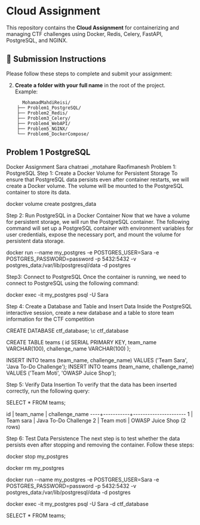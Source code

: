 # Cloud Assignment

This repository contains the **Cloud Assignment** for containerizing and managing CTF challenges using Docker, Redis, Celery, FastAPI, PostgreSQL, and NGINX.

## 🚀 Submission Instructions

Please follow these steps to complete and submit your assignment:

2. **Create a folder with your full name** in the root of the project.  
   Example:

```
      MohamadMahdiReisi/
    ├── Problem1_PostgreSQL/
    ├── Problem2_Redis/
    ├── Problem3_Celery/
    ├── Problem4_WebAPI/
    ├── Problem5_NGINX/
    └── Problem6_DockerCompose/
```

## Problem 1 PostgreSQL

Docker Assignment
Sara chatraei \_motahare Raofimanesh
Problem 1: PostgreSQL
Step 1: Create a Docker Volume for Persistent Storage
To ensure that PostgreSQL data persists even after container restarts, we will create a Docker volume. The volume will be mounted to the PostgreSQL container to store its data.

docker volume create postgres_data

Step 2: Run PostgreSQL in a Docker Container
Now that we have a volume for persistent storage, we will run the PostgreSQL container. The following command will set up a PostgreSQL container with environment variables for user credentials, expose the necessary port, and mount the volume for persistent data storage.

docker run --name my_postgres -e POSTGRES_USER=Sara -e POSTGRES_PASSWORD=password -p 5432:5432 -v postgres_data:/var/lib/postgresql/data -d postgres

Step3: Connect to PostgreSQL
Once the container is running, we need to connect to PostgreSQL using the following command:

docker exec -it my_postgres psql -U Sara

Step 4: Create a Database and Table and Insert Data
Inside the PostgreSQL interactive session, create a new database and a table to store team information for the CTF competition

CREATE DATABASE ctf_database;
\c ctf_database

CREATE TABLE teams (
id SERIAL PRIMARY KEY,
team_name VARCHAR(100),
challenge_name VARCHAR(100)
);

INSERT INTO teams (team_name, challenge_name) VALUES ('Team Sara', 'Java To-Do Challenge');
INSERT INTO teams (team_name, challenge_name) VALUES ('Team Moti', 'OWASP Juice Shop');

Step 5: Verify Data Insertion
To verify that the data has been inserted correctly, run the following query:

SELECT \* FROM teams;

id | team_name | challenge_name
----+-----------+----------------------
1 | Team sara | Java To-Do Challenge
2 | Team moti | OWASP Juice Shop
(2 rows)

Step 6: Test Data Persistence
The next step is to test whether the data persists even after stopping and removing the container. Follow these steps:

docker stop my_postgres

docker rm my_postgres

docker run --name my_postgres -e POSTGRES_USER=Sara -e POSTGRES_PASSWORD=password -p 5432:5432 -v postgres_data:/var/lib/postgresql/data -d postgres

docker exec -it my_postgres psql -U Sara -d ctf_database

SELECT \* FROM teams;
